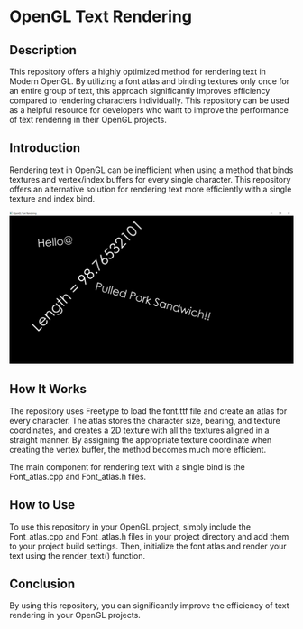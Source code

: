# OpenGL Text Rendering

## Description
This repository offers a highly optimized method for rendering text in Modern OpenGL. By utilizing a font atlas and binding textures only once for an entire group of text, this approach significantly improves efficiency compared to rendering characters individually. This repository can be used as a helpful resource for developers who want to improve the performance of text rendering in their OpenGL projects.

## Introduction
Rendering text in OpenGL can be inefficient when using a method that binds textures and vertex/index buffers for every single character. This repository offers an alternative solution for rendering text more efficiently with a single texture and index bind.

![Text_Rendering](/Images/screenshot.png)

## How It Works
The repository uses Freetype to load the font.ttf file and create an atlas for every character. The atlas stores the character size, bearing, and texture coordinates, and creates a 2D texture with all the textures aligned in a straight manner. By assigning the appropriate texture coordinate when creating the vertex buffer, the method becomes much more efficient.

The main component for rendering text with a single bind is the Font_atlas.cpp and Font_atlas.h files.

## How to Use
To use this repository in your OpenGL project, simply include the Font_atlas.cpp and Font_atlas.h files in your project directory and add them to your project build settings. Then, initialize the font atlas and render your text using the render_text() function.

## Conclusion
By using this repository, you can significantly improve the efficiency of text rendering in your OpenGL projects.
